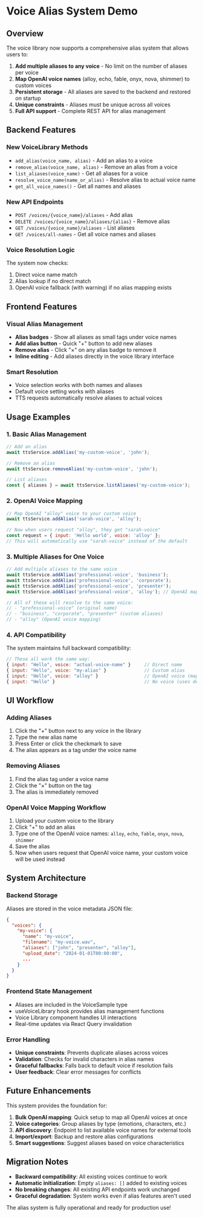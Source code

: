 # Voice Alias System Demo

## Overview

The voice library now supports a comprehensive alias system that allows users to:

1. **Add multiple aliases to any voice** - No limit on the number of aliases per voice
2. **Map OpenAI voice names** (alloy, echo, fable, onyx, nova, shimmer) to custom voices
3. **Persistent storage** - All aliases are saved to the backend and restored on startup
4. **Unique constraints** - Aliases must be unique across all voices
5. **Full API support** - Complete REST API for alias management

## Backend Features

### New VoiceLibrary Methods

- `add_alias(voice_name, alias)` - Add an alias to a voice
- `remove_alias(voice_name, alias)` - Remove an alias from a voice
- `list_aliases(voice_name)` - Get all aliases for a voice
- `resolve_voice_name(name_or_alias)` - Resolve alias to actual voice name
- `get_all_voice_names()` - Get all names and aliases

### New API Endpoints

- `POST /voices/{voice_name}/aliases` - Add alias
- `DELETE /voices/{voice_name}/aliases/{alias}` - Remove alias
- `GET /voices/{voice_name}/aliases` - List aliases
- `GET /voices/all-names` - Get all voice names and aliases

### Voice Resolution Logic

The system now checks:

1. Direct voice name match
2. Alias lookup if no direct match
3. OpenAI voice fallback (with warning) if no alias mapping exists

## Frontend Features

### Visual Alias Management

- **Alias badges** - Show all aliases as small tags under voice names
- **Add alias button** - Quick "+" button to add new aliases
- **Remove alias** - Click "×" on any alias badge to remove it
- **Inline editing** - Add aliases directly in the voice library interface

### Smart Resolution

- Voice selection works with both names and aliases
- Default voice setting works with aliases
- TTS requests automatically resolve aliases to actual voices

## Usage Examples

### 1. Basic Alias Management

```javascript
// Add an alias
await ttsService.addAlias('my-custom-voice', 'john');

// Remove an alias
await ttsService.removeAlias('my-custom-voice', 'john');

// List aliases
const { aliases } = await ttsService.listAliases('my-custom-voice');
```

### 2. OpenAI Voice Mapping

```javascript
// Map OpenAI "alloy" voice to your custom voice
await ttsService.addAlias('sarah-voice', 'alloy');

// Now when users request "alloy", they get "sarah-voice"
const request = { input: 'Hello world', voice: 'alloy' };
// This will automatically use "sarah-voice" instead of the default
```

### 3. Multiple Aliases for One Voice

```javascript
// Add multiple aliases to the same voice
await ttsService.addAlias('professional-voice', 'business');
await ttsService.addAlias('professional-voice', 'corporate');
await ttsService.addAlias('professional-voice', 'presenter');
await ttsService.addAlias('professional-voice', 'alloy'); // OpenAI mapping

// All of these will resolve to the same voice:
// - "professional-voice" (original name)
// - "business", "corporate", "presenter" (custom aliases)
// - "alloy" (OpenAI voice mapping)
```

### 4. API Compatibility

The system maintains full backward compatibility:

```javascript
// These all work the same way:
{ input: "Hello", voice: "actual-voice-name" }     // Direct name
{ input: "Hello", voice: "my-alias" }              // Custom alias
{ input: "Hello", voice: "alloy" }                 // OpenAI voice (mapped or default)
{ input: "Hello" }                                 // No voice (uses default)
```

## UI Workflow

### Adding Aliases

1. Click the "+" button next to any voice in the library
2. Type the new alias name
3. Press Enter or click the checkmark to save
4. The alias appears as a tag under the voice name

### Removing Aliases

1. Find the alias tag under a voice name
2. Click the "×" button on the tag
3. The alias is immediately removed

### OpenAI Voice Mapping Workflow

1. Upload your custom voice to the library
2. Click "+" to add an alias
3. Type one of the OpenAI voice names: `alloy`, `echo`, `fable`, `onyx`, `nova`, `shimmer`
4. Save the alias
5. Now when users request that OpenAI voice name, your custom voice will be used instead

## System Architecture

### Backend Storage

Aliases are stored in the voice metadata JSON file:

```json
{
  "voices": {
    "my-voice": {
      "name": "my-voice",
      "filename": "my-voice.wav",
      "aliases": ["john", "presenter", "alloy"],
      "upload_date": "2024-01-01T00:00:00",
      ...
    }
  }
}
```

### Frontend State Management

- Aliases are included in the VoiceSample type
- useVoiceLibrary hook provides alias management functions
- Voice Library component handles UI interactions
- Real-time updates via React Query invalidation

### Error Handling

- **Unique constraints**: Prevents duplicate aliases across voices
- **Validation**: Checks for invalid characters in alias names
- **Graceful fallbacks**: Falls back to default voice if resolution fails
- **User feedback**: Clear error messages for conflicts

## Future Enhancements

This system provides the foundation for:

1. **Bulk OpenAI mapping**: Quick setup to map all OpenAI voices at once
2. **Voice categories**: Group aliases by type (emotions, characters, etc.)
3. **API discovery**: Endpoint to list available voice names for external tools
4. **Import/export**: Backup and restore alias configurations
5. **Smart suggestions**: Suggest aliases based on voice characteristics

## Migration Notes

- **Backward compatibility**: All existing voices continue to work
- **Automatic initialization**: Empty `aliases: []` added to existing voices
- **No breaking changes**: All existing API endpoints work unchanged
- **Graceful degradation**: System works even if alias features aren't used

The alias system is fully operational and ready for production use!
